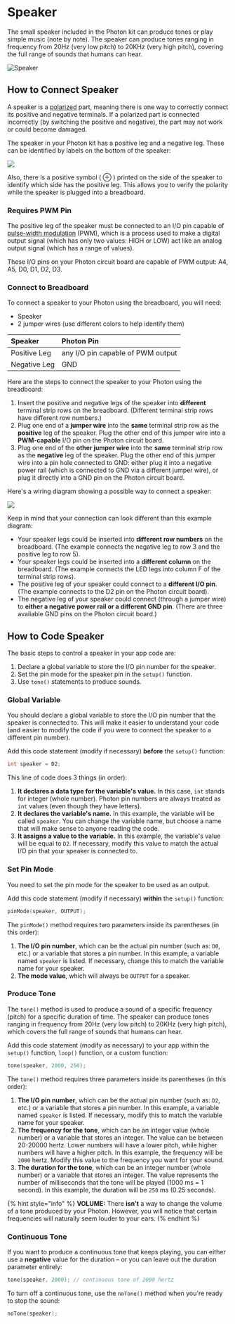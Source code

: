 # Speaker

The small speaker included in the Photon kit can produce tones or play simple music \(note by note\). The speaker can produce tones ranging in frequency from 20Hz \(very low pitch\) to 20KHz \(very high pitch\), covering the full range of sounds that humans can hear.

![Speaker](../../.gitbook/assets/speaker.jpg)

## How to Connect Speaker

A speaker is a [polarized](https://learn.sparkfun.com/tutorials/polarity) part, meaning there is one way to correctly connect its positive and negative terminals. If a polarized part is connected incorrectly \(by switching the positive and negative\), the part may not work or could become damaged.

The speaker in your Photon kit has a positive leg and a negative leg. These can be identified by labels on the bottom of the speaker:

![](../../.gitbook/assets/speaker-polarity.jpg)

Also, there is a positive symbol \( ⊕ \) printed on the side of the speaker to identify which side has the positive leg. This allows you to verify the polarity while the speaker is plugged into a breadboard.

### Requires PWM Pin

The positive leg of the speaker must be connected to an I/O pin capable of [pulse-width modulation](https://learn.sparkfun.com/tutorials/pulse-width-modulation) \(PWM\), which is a process used to make a digital output signal \(which has only two values: HIGH or LOW\) act like an analog output signal \(which has a range of values\).

These I/O pins on your Photon circuit board are capable of PWM output:  A4, A5, D0, D1, D2, D3.

### Connect to Breadboard

To connect a speaker to your Photon using the breadboard, you will need:

* Speaker
* 2 jumper wires \(use different colors to help identify them\)

| Speaker | Photon Pin |
| :--- | :--- |
| Positive Leg | any I/O pin capable of PWM output |
| Negative Leg | GND |

Here are the steps to connect the speaker to your Photon using the breadboard:

1. Insert the positive and negative legs of the speaker into **different** terminal strip rows on the breadboard. \(Different terminal strip rows have different row numbers.\)
2. Plug one end of a **jumper wire** into the **same** terminal strip row as the **positive** leg of the speaker. Plug the other end of this jumper wire into a **PWM-capable** I/O pin on the Photon circuit board.
3. Plug one end of the **other jumper wire** into the **same** terminal strip row as the **negative** leg of the speaker. Plug the other end of this jumper wire into a pin hole connected to GND:  either plug it into a negative power rail \(which is connected to GND via a different jumper wire\), or plug it directly into a GND pin on the Photon circuit board.

Here's a wiring diagram showing a possible way to connect a speaker:

![](../../.gitbook/assets/experiment-5.jpg)

Keep in mind that your connection can look different than this example diagram:

* Your speaker legs could be inserted into **different row numbers** on the breadboard. \(The example connects the negative leg to row 3 and the positive leg to row 5\).
* Your speaker legs could be inserted into a **different column** on the breadboard. \(The example connects the LED legs into column F of the terminal strip rows\).
* The positive leg of your speaker could connect to a **different I/O pin**. \(The example connects to the D2 pin on the Photon circuit board\).
* The negative leg of your speaker could connect \(through a jumper wire\) to **either a negative power rail or a different GND pin**. \(There are three available GND pins on the Photon circuit board.\)

## How to Code Speaker

The basic steps to control a speaker in your app code are:

1. Declare a global variable to store the I/O pin number for the speaker.
2. Set the pin mode for the speaker pin in the `setup()` function.
3. Use `tone()` statements to produce sounds.

### Global Variable

You should declare a global variable to store the I/O pin number that the speaker is connected to. This will make it easier to understand your code \(and easier to modify the code if you were to connect the speaker to a different pin number\).

Add this code statement \(modify if necessary\) **before** the `setup()` function:

```cpp
int speaker = D2;
```

This line of code does 3 things \(in order\):

1. **It declares a data type for the variable's value.**  In this case, `int` stands for integer \(whole number\). Photon pin numbers are always treated as `int` values \(even though they have letters\).
2. **It declares the variable's name.** In this example, the variable will be called `speaker`. You can change the variable name, but choose a name that will make sense to anyone reading the code.
3. **It assigns a value to the variable.**  In this example, the variable's value will be equal to `D2`. If necessary, modify this value to match the actual I/O pin that your speaker is connected to.

### Set Pin Mode

You need to set the pin mode for the speaker to be used as an output.

Add this code statement \(modify if necessary\) **within** the `setup()` function:

```cpp
pinMode(speaker, OUTPUT);
```

The `pinMode()` method requires two parameters inside its parentheses \(in this order\):

1. **The I/O pin number**, which can be the actual pin number \(such as: `D0`, etc.\) or a variable that stores a pin number. In this example, a variable named `speaker` is listed. If necessary, change this to match the variable name for your speaker.
2. **The mode value**, which will always be `OUTPUT` for a speaker.

### Produce Tone

The `tone()` method is used to produce a sound of a specific frequency \(pitch\) for a specific duration of time. The speaker can produce tones ranging in frequency from 20Hz \(very low pitch\) to 20KHz \(very high pitch\), which covers the full range of sounds that humans can hear.

Add this code statement \(modify as necessary\) to your app within the `setup()` function, `loop()` function, or a custom function:

```cpp
tone(speaker, 2000, 250);
```

The `tone()` method requires three parameters inside its parentheses \(in this order\):

1. **The I/O pin number**, which can be the actual pin number \(such as: `D2`, etc.\) or a variable that stores a pin number. In this example, a variable named `speaker` is listed. If necessary, modify this to match the variable name for your speaker.
2. **The frequency for the tone**, which can be an integer value \(whole number\) or a variable that stores an integer. The value can be between 20-20000 hertz. Lower numbers will have a lower pitch, while higher numbers will have a higher pitch. In this example, the frequency will be `2000` hertz. Modify this value to the frequency you want for your sound.
3. **The duration for the tone**, which can be an integer number \(whole number\) or a variable that stores an integer. The value represents the number of milliseconds that the tone will be played \(1000 ms = 1 second\). In this example, the duration will be `250` ms \(0.25 seconds\).

{% hint style="info" %}
**VOLUME:**  There **isn't** a way to change the volume of a tone produced by your Photon. However, you will notice that certain frequencies will naturally seem louder to your ears.
{% endhint %}

### Continuous Tone

If you want to produce a continuous tone that keeps playing, you can either use a **negative** value for the duration – or you can leave out the duration parameter entirely:

```cpp
tone(speaker, 2000); // continuous tone of 2000 hertz
```

To turn off a continuous tone, use the `noTone()` method when you're ready to stop the sound:

```cpp
noTone(speaker);
```



